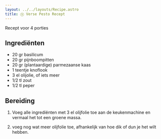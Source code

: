 ```yaml
---
layout: ../../layouts/Recipe.astro
title: Ⓥ Verse Pesto Recept
---
```

R﻿ecept voor 4 porties

## Ingrediënten

* 2﻿0 gr basilicum
* 2﻿0 gr pijnboompitten
* 2﻿0 gr (plantaardige) parmezaanse kaas
* 1﻿ teentje knoflook
* 3﻿ el olijolie, of iets meer
* 1﻿/2 tl zout
* 1﻿/2 tl peper

## Bereiding

1. V﻿oeg alle ingrediënten met 3 el olijfolie toe aan de keukenmachine en vermaal het tot een groene massa. 


2. v﻿oeg nog wat meer olijfolie toe, afhankelijk van hoe dik of dun je het wilt hebben.